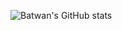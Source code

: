 ![Batwan's GitHub stats](https://github-readme-stats.vercel.app/api?username=Batwan01&theme=dark&show_icons=true)
